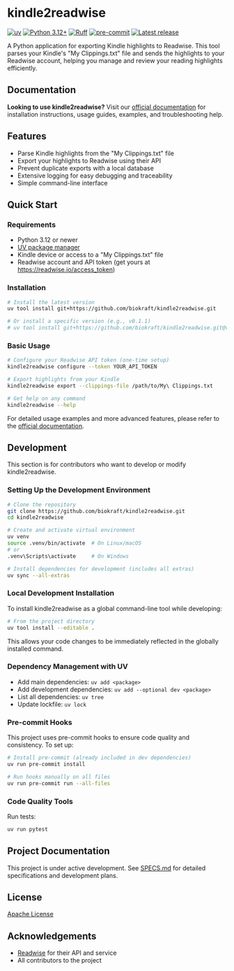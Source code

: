 # kindle2readwise

[![uv](https://img.shields.io/endpoint?url=https://raw.githubusercontent.com/astral-sh/uv/main/assets/badge/v0.json)](https://github.com/astral-sh/uv)
[![Python 3.12+](https://img.shields.io/badge/python-3.12+-blue.svg)](https://www.python.org/downloads/release/python-3120/)
[![Ruff](https://img.shields.io/badge/code%20style-ruff-black)](https://github.com/astral-sh/ruff)
[![pre-commit](https://img.shields.io/badge/pre--commit-enabled-brightgreen)](https://pre-commit.com/)
[![Latest release](https://img.shields.io/github/v/release/biokraft/kindle2readwise)](https://github.com/biokraft/kindle2readwise/releases/latest)

A Python application for exporting Kindle highlights to Readwise. This tool parses your Kindle's "My Clippings.txt" file and sends the highlights to your Readwise account, helping you manage and review your reading highlights efficiently.

## Documentation

**Looking to use kindle2readwise?** Visit our [official documentation](docs/index.md) for installation instructions, usage guides, examples, and troubleshooting help.

## Features

- Parse Kindle highlights from the "My Clippings.txt" file
- Export your highlights to Readwise using their API
- Prevent duplicate exports with a local database
- Extensive logging for easy debugging and traceability
- Simple command-line interface

## Quick Start

### Requirements

- Python 3.12 or newer
- [UV package manager](https://github.com/astral-sh/uv)
- Kindle device or access to a "My Clippings.txt" file
- Readwise account and API token (get yours at https://readwise.io/access_token)

### Installation

```bash
# Install the latest version
uv tool install git+https://github.com/biokraft/kindle2readwise.git

# Or install a specific version (e.g., v0.1.1)
# uv tool install git+https://github.com/biokraft/kindle2readwise.git@v0.1.1
```

### Basic Usage

```bash
# Configure your Readwise API token (one-time setup)
kindle2readwise configure --token YOUR_API_TOKEN

# Export highlights from your Kindle
kindle2readwise export --clippings-file /path/to/My\ Clippings.txt

# Get help on any command
kindle2readwise --help
```

For detailed usage examples and more advanced features, please refer to the [official documentation](docs/index.md).

## Development

This section is for contributors who want to develop or modify kindle2readwise.

### Setting Up the Development Environment

```bash
# Clone the repository
git clone https://github.com/biokraft/kindle2readwise.git
cd kindle2readwise

# Create and activate virtual environment
uv venv
source .venv/bin/activate  # On Linux/macOS
# or
.venv\Scripts\activate     # On Windows

# Install dependencies for development (includes all extras)
uv sync --all-extras
```

### Local Development Installation

To install kindle2readwise as a global command-line tool while developing:

```bash
# From the project directory
uv tool install --editable .
```

This allows your code changes to be immediately reflected in the globally installed command.

### Dependency Management with UV

- Add main dependencies: `uv add <package>`
- Add development dependencies: `uv add --optional dev <package>`
- List all dependencies: `uv tree`
- Update lockfile: `uv lock`

### Pre-commit Hooks

This project uses pre-commit hooks to ensure code quality and consistency. To set up:

```bash
# Install pre-commit (already included in dev dependencies)
uv run pre-commit install

# Run hooks manually on all files
uv run pre-commit run --all-files
```

### Code Quality Tools

Run tests:

```bash
uv run pytest
```

## Project Documentation

This project is under active development. See [SPECS.md](SPECS.md) for detailed specifications and development plans.

## License

[Apache License](LICENSE)

## Acknowledgements

- [Readwise](https://readwise.io) for their API and service
- All contributors to the project
